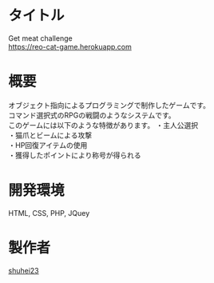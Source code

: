 # タイトル  
Get meat challenge  
https://reo-cat-game.herokuapp.com  

# 概要
オブジェクト指向によるプログラミングで制作したゲームです。  
コマンド選択式のRPGの戦闘のようなシステムです。  
このゲームには以下のような特徴があります。
・主人公選択  
・猫爪とビームによる攻撃  
・HP回復アイテムの使用  
・獲得したポイントにより称号が得られる  

# 開発環境
HTML, CSS, PHP, JQuey

# 製作者
[shuhei23](https://github.com/shuehi23)
